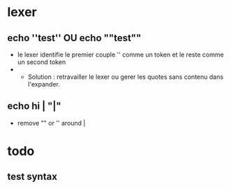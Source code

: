 # lexer
##  echo ''test'' OU echo ""test""
- le lexer identifie le premier couple '' comme un token et le reste comme un second token
- - Solution : retravailler le lexer ou gerer les quotes sans contenu dans l'expander.

## echo hi |  "|"
- remove "" or '' around |

# todo
## test syntax

